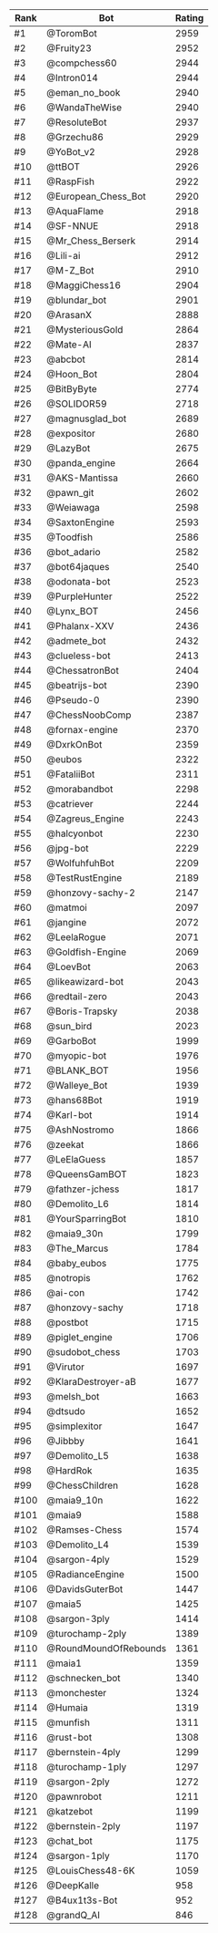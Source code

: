 Rank|Bot|Rating
---|---|---
#1|@ToromBot|2959
#2|@Fruity23|2952
#3|@compchess60|2944
#4|@Intron014|2944
#5|@eman_no_book|2940
#6|@WandaTheWise|2940
#7|@ResoluteBot|2937
#8|@Grzechu86|2929
#9|@YoBot_v2|2928
#10|@ttBOT|2926
#11|@RaspFish|2922
#12|@European_Chess_Bot|2920
#13|@AquaFlame|2918
#14|@SF-NNUE|2918
#15|@Mr_Chess_Berserk|2914
#16|@Lili-ai|2912
#17|@M-Z_Bot|2910
#18|@MaggiChess16|2904
#19|@blundar_bot|2901
#20|@ArasanX|2888
#21|@MysteriousGold|2864
#22|@Mate-AI|2837
#23|@abcbot|2814
#24|@Hoon_Bot|2804
#25|@BitByByte|2774
#26|@SOLIDOR59|2718
#27|@magnusglad_bot|2689
#28|@expositor|2680
#29|@LazyBot|2675
#30|@panda_engine|2664
#31|@AKS-Mantissa|2660
#32|@pawn_git|2602
#33|@Weiawaga|2598
#34|@SaxtonEngine|2593
#35|@Toodfish|2586
#36|@bot_adario|2582
#37|@bot64jaques|2540
#38|@odonata-bot|2523
#39|@PurpleHunter|2522
#40|@Lynx_BOT|2456
#41|@Phalanx-XXV|2436
#42|@admete_bot|2432
#43|@clueless-bot|2413
#44|@ChessatronBot|2404
#45|@beatrijs-bot|2390
#46|@Pseudo-0|2390
#47|@ChessNoobComp|2387
#48|@fornax-engine|2370
#49|@DxrkOnBot|2359
#50|@eubos|2322
#51|@FataliiBot|2311
#52|@morabandbot|2298
#53|@catriever|2244
#54|@Zagreus_Engine|2243
#55|@halcyonbot|2230
#56|@jpg-bot|2229
#57|@WolfuhfuhBot|2209
#58|@TestRustEngine|2189
#59|@honzovy-sachy-2|2147
#60|@matmoi|2097
#61|@jangine|2072
#62|@LeelaRogue|2071
#63|@Goldfish-Engine|2069
#64|@LoevBot|2063
#65|@likeawizard-bot|2043
#66|@redtail-zero|2043
#67|@Boris-Trapsky|2038
#68|@sun_bird|2023
#69|@GarboBot|1999
#70|@myopic-bot|1976
#71|@BLANK_BOT|1956
#72|@Walleye_Bot|1939
#73|@hans68Bot|1919
#74|@Karl-bot|1914
#75|@AshNostromo|1866
#76|@zeekat|1866
#77|@LeElaGuess|1857
#78|@QueensGamBOT|1823
#79|@fathzer-jchess|1817
#80|@Demolito_L6|1814
#81|@YourSparringBot|1810
#82|@maia9_30n|1799
#83|@The_Marcus|1784
#84|@baby_eubos|1775
#85|@notropis|1762
#86|@ai-con|1742
#87|@honzovy-sachy|1718
#88|@postbot|1715
#89|@piglet_engine|1706
#90|@sudobot_chess|1703
#91|@Virutor|1697
#92|@KlaraDestroyer-aB|1677
#93|@melsh_bot|1663
#94|@dtsudo|1652
#95|@simplexitor|1647
#96|@Jibbby|1641
#97|@Demolito_L5|1638
#98|@HardRok|1635
#99|@ChessChildren|1628
#100|@maia9_10n|1622
#101|@maia9|1588
#102|@Ramses-Chess|1574
#103|@Demolito_L4|1539
#104|@sargon-4ply|1529
#105|@RadianceEngine|1500
#106|@DavidsGuterBot|1447
#107|@maia5|1425
#108|@sargon-3ply|1414
#109|@turochamp-2ply|1389
#110|@RoundMoundOfRebounds|1361
#111|@maia1|1359
#112|@schnecken_bot|1340
#113|@monchester|1324
#114|@Humaia|1319
#115|@munfish|1311
#116|@rust-bot|1308
#117|@bernstein-4ply|1299
#118|@turochamp-1ply|1297
#119|@sargon-2ply|1272
#120|@pawnrobot|1211
#121|@katzebot|1199
#122|@bernstein-2ply|1197
#123|@chat_bot|1175
#124|@sargon-1ply|1170
#125|@LouisChess48-6K|1059
#126|@DeepKalle|958
#127|@B4ux1t3s-Bot|952
#128|@grandQ_AI|846
